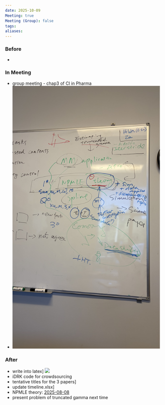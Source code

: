 ```yaml
---
date: 2025-10-09
Meeting: true
Meeting (Group): false
tags: 
aliases:
---
```


### Before
- 

### In Meeting
- group meeting - chap3 of CI in Pharma
- ![](IMG_5822.jpeg)

### After
- write into latex] ![](IMG_5502.jpg)
- iDRK code for crowdsourcing
- tentative titles for the 3 papers]
- update timeline.xlsx]
- NPMLE theory: [2025-08-08](2025-08-08.md)
- present problem of truncated gamma next time